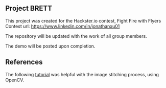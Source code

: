 Project BRETT
---
This project was created for the Hackster.io contest, Fight Fire with Flyers
Contest url: https://www.linkedin.com/in/jonathanxu01

The repository will be updated with the work of all group members.

The demo will be posted upon completion.

References
---
The following [tutorial](https://www.pyimagesearch.com/2018/12/17/image-stitching-with-opencv-and-python/) was helpful with the image stitching process, using OpenCV.
